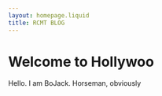 ```yaml
---
layout: homepage.liquid
title: RCMT BLOG
---
```


# Welcome to Hollywoo

Hello. I am BoJack. Horseman, obviously
